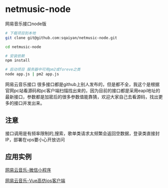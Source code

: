 # netmusic-node
网易音乐接口node版
``` bash
# 下载项目到本地
git clone git@github.com:sqaiyan/netmusic-node.git

cd netmusic-node 

# 安装依赖
npm install 

# 启动项目 服务器中可用pm2或foreve之类
node app.js | pm2 app.js

```



网易云音乐接口
很多接口都是github上别人发布的，但是都不全，我这个是根据官网pc站看源码和pc客户端扫描找出来的，因为目前的接口都是采用eapi地址的最新接口，参数都是加密后的很多参数值能靠猜，欢迎大家自己去看源码，找出更多的接口并发出来。


## 注意
接口调用是有频率限制的,搜索，歌单类请求太频繁会返回空数据，登录类直接封IP，部署在vps要小心开放访问

## 应用实例
[网易云音乐-微信小程序](https://github.com/sqaiyan/NeteaseMusicWxMiniApp)

[网易云音乐-Vue高仿ios客户端](https://github.com/sqaiyan/neteasemusic)
